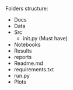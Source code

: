 Folders structure: 

- Docs
- Data
- Src
  - init.py (Must have)
- Notebooks
- Results
- reports
- Readme.md
- requirements.txt
- run.py
- Plots
